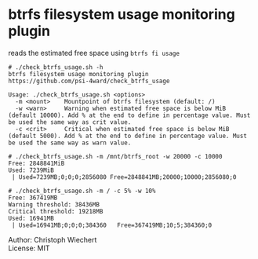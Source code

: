 # btrfs filesystem usage monitoring plugin

reads the estimated free space using `btrfs fi usage`


```plain
# ./check_btrfs_usage.sh -h
btrfs filesystem usage monitoring plugin
https://github.com/psi-4ward/check_btrfs_usage

Usage: ./check_btrfs_usage.sh <options>
  -m <mount>    Mountpoint of btrfs filesystem (default: /)
  -w <warn>     Warning when estimated free space is below MiB (default 10000). Add % at the end to define in percentage value. Must be used the same way as crit value.
  -c <crit>     Critical when estimated free space is below MiB (default 5000). Add % at the end to define in percentage value. Must be used the same way as warn value.
```

```plain
# ./check_btrfs_usage.sh -m /mnt/btrfs_root -w 20000 -c 10000
Free: 2848841MiB
Used: 7239MiB
 | Used=7239MB;0;0;0;2856080 Free=2848841MB;20000;10000;2856080;0

# ./check_btrfs_usage.sh -m / -c 5% -w 10%
Free: 367419MB
Warning threshold: 38436MB
Critical threshold: 19218MB
Used: 16941MB
 | Used=16941MB;0;0;0;384360   Free=367419MB;10;5;384360;0
```

Author: Christoph Wiechert  
License: MIT  
